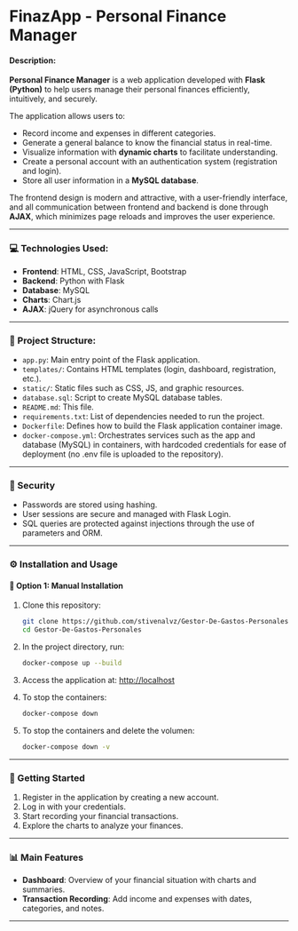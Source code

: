 # FinazApp - Personal Finance Manager


#### Description:

**Personal Finance Manager** is a web application developed with **Flask (Python)** to help users manage their personal finances efficiently, intuitively, and securely.

The application allows users to:

- Record income and expenses in different categories.
- Generate a general balance to know the financial status in real-time.
- Visualize information with **dynamic charts** to facilitate understanding.
- Create a personal account with an authentication system (registration and login).
- Store all user information in a **MySQL database**.

The frontend design is modern and attractive, with a user-friendly interface, and all communication between frontend and backend is done through **AJAX**, which minimizes page reloads and improves the user experience.

---

### 💻 Technologies Used:

- **Frontend**: HTML, CSS, JavaScript, Bootstrap
- **Backend**: Python with Flask
- **Database**: MySQL
- **Charts**: Chart.js
- **AJAX**: jQuery for asynchronous calls

---

### 📁 Project Structure:

- `app.py`: Main entry point of the Flask application.
- `templates/`: Contains HTML templates (login, dashboard, registration, etc.).
- `static/`: Static files such as CSS, JS, and graphic resources.
- `database.sql`: Script to create MySQL database tables.
- `README.md`: This file.
- `requirements.txt`: List of dependencies needed to run the project.
- `Dockerfile`: Defines how to build the Flask application container image.
- `docker-compose.yml`: Orchestrates services such as the app and database (MySQL) in containers, with hardcoded credentials for ease of deployment (no .env file is uploaded to the repository).
---

### 🔐 Security

- Passwords are stored using hashing.
- User sessions are secure and managed with Flask Login.
- SQL queries are protected against injections through the use of parameters and ORM.

---

### ⚙️ Installation and Usage

#### 🔧 Option 1: Manual Installation

1. Clone this repository:
   ```bash
   git clone https://github.com/stivenalvz/Gestor-De-Gastos-Personales.git
   cd Gestor-De-Gastos-Personales
   ```

2. In the project directory, run:
   ```bash
   docker-compose up --build
   ```

3. Access the application at:
   [http://localhost](http://localhost)

4. To stop the containers:
   ```bash
   docker-compose down
   ```

5. To stop the containers and delete the volumen:
   ```bash
   docker-compose down -v
   ```


---

### 🚀 Getting Started

1. Register in the application by creating a new account.
2. Log in with your credentials.
3. Start recording your financial transactions.
4. Explore the charts to analyze your finances.

---

### 📊 Main Features

- **Dashboard**: Overview of your financial situation with charts and summaries.
- **Transaction Recording**: Add income and expenses with dates, categories, and notes.

---
